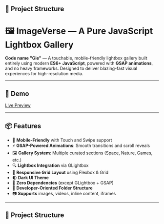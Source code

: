 ## 📁 Project Structure

# 🖼️ ImageVerse — A Pure JavaScript Lightbox Gallery

**Code name "Gie"** — A touchable, mobile-friendly lightbox gallery built entirely using modern **ES6+ JavaScript**, powered with **GSAP animations**, and no heavy frameworks. Designed to deliver blazing-fast visual experiences for high-resolution media.

---

## 🚀 Demo

[Live Preview]([https://your-live-link.com](https://kranthi6600.github.io/Image-verse/))  

---

## 📦 Features

- 📱 **Mobile-Friendly** with Touch and Swipe support
- ⚡ **GSAP-Powered Animations**: Smooth transitions and scroll reveals
- 🖼️ **Gallery System**: Multiple curated sections (Space, Nature, Games, etc.)
- 🔍 **Lightbox Integration** via GLightbox
- 📐 **Responsive Grid Layout** using Flexbox & Grid
- 🌓 **Dark UI Theme**
- 🚫 **Zero Dependencies** (except GLightbox + GSAP)
- 🧠 **Developer-Oriented Folder Structure**
- 📷 **Supports** images, videos, inline content, iframes

---

## 📂 Project Structure
